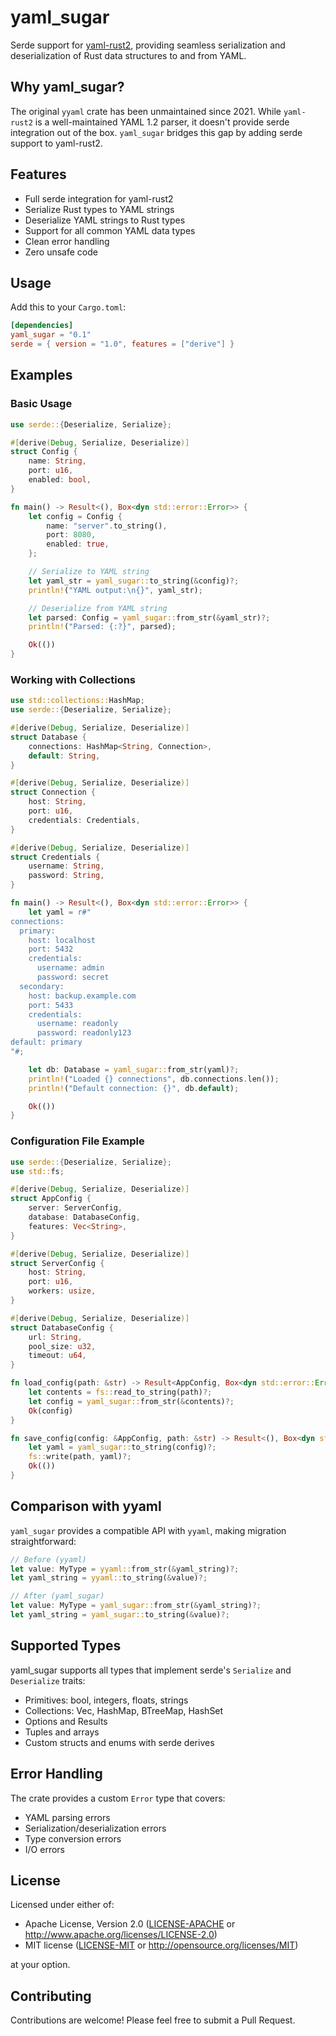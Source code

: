 # yaml_sugar

Serde support for [yaml-rust2](https://github.com/Ethiraric/yaml-rust2), providing seamless serialization and deserialization of Rust data structures to and from YAML.

## Why yaml_sugar?

The original `yyaml` crate has been unmaintained since 2021. While `yaml-rust2` is a well-maintained YAML 1.2 parser, it doesn't provide serde integration out of the box. `yaml_sugar` bridges this gap by adding serde support to yaml-rust2.

## Features

- Full serde integration for yaml-rust2
- Serialize Rust types to YAML strings
- Deserialize YAML strings to Rust types
- Support for all common YAML data types
- Clean error handling
- Zero unsafe code

## Usage

Add this to your `Cargo.toml`:

```toml
[dependencies]
yaml_sugar = "0.1"
serde = { version = "1.0", features = ["derive"] }
```

## Examples

### Basic Usage

```rust
use serde::{Deserialize, Serialize};

#[derive(Debug, Serialize, Deserialize)]
struct Config {
    name: String,
    port: u16,
    enabled: bool,
}

fn main() -> Result<(), Box<dyn std::error::Error>> {
    let config = Config {
        name: "server".to_string(),
        port: 8080,
        enabled: true,
    };

    // Serialize to YAML string
    let yaml_str = yaml_sugar::to_string(&config)?;
    println!("YAML output:\n{}", yaml_str);

    // Deserialize from YAML string
    let parsed: Config = yaml_sugar::from_str(&yaml_str)?;
    println!("Parsed: {:?}", parsed);

    Ok(())
}
```

### Working with Collections

```rust
use std::collections::HashMap;
use serde::{Deserialize, Serialize};

#[derive(Debug, Serialize, Deserialize)]
struct Database {
    connections: HashMap<String, Connection>,
    default: String,
}

#[derive(Debug, Serialize, Deserialize)]
struct Connection {
    host: String,
    port: u16,
    credentials: Credentials,
}

#[derive(Debug, Serialize, Deserialize)]
struct Credentials {
    username: String,
    password: String,
}

fn main() -> Result<(), Box<dyn std::error::Error>> {
    let yaml = r#"
connections:
  primary:
    host: localhost
    port: 5432
    credentials:
      username: admin
      password: secret
  secondary:
    host: backup.example.com
    port: 5433
    credentials:
      username: readonly
      password: readonly123
default: primary
"#;

    let db: Database = yaml_sugar::from_str(yaml)?;
    println!("Loaded {} connections", db.connections.len());
    println!("Default connection: {}", db.default);

    Ok(())
}
```

### Configuration File Example

```rust
use serde::{Deserialize, Serialize};
use std::fs;

#[derive(Debug, Serialize, Deserialize)]
struct AppConfig {
    server: ServerConfig,
    database: DatabaseConfig,
    features: Vec<String>,
}

#[derive(Debug, Serialize, Deserialize)]
struct ServerConfig {
    host: String,
    port: u16,
    workers: usize,
}

#[derive(Debug, Serialize, Deserialize)]
struct DatabaseConfig {
    url: String,
    pool_size: u32,
    timeout: u64,
}

fn load_config(path: &str) -> Result<AppConfig, Box<dyn std::error::Error>> {
    let contents = fs::read_to_string(path)?;
    let config = yaml_sugar::from_str(&contents)?;
    Ok(config)
}

fn save_config(config: &AppConfig, path: &str) -> Result<(), Box<dyn std::error::Error>> {
    let yaml = yaml_sugar::to_string(config)?;
    fs::write(path, yaml)?;
    Ok(())
}
```

## Comparison with yyaml

`yaml_sugar` provides a compatible API with `yyaml`, making migration straightforward:

```rust
// Before (yyaml)
let value: MyType = yyaml::from_str(&yaml_string)?;
let yaml_string = yyaml::to_string(&value)?;

// After (yaml_sugar)
let value: MyType = yaml_sugar::from_str(&yaml_string)?;
let yaml_string = yaml_sugar::to_string(&value)?;
```

## Supported Types

yaml_sugar supports all types that implement serde's `Serialize` and `Deserialize` traits:

- Primitives: bool, integers, floats, strings
- Collections: Vec, HashMap, BTreeMap, HashSet
- Options and Results
- Tuples and arrays
- Custom structs and enums with serde derives

## Error Handling

The crate provides a custom `Error` type that covers:

- YAML parsing errors
- Serialization/deserialization errors
- Type conversion errors
- I/O errors

## License

Licensed under either of:

- Apache License, Version 2.0 ([LICENSE-APACHE](LICENSE-APACHE) or http://www.apache.org/licenses/LICENSE-2.0)
- MIT license ([LICENSE-MIT](LICENSE-MIT) or http://opensource.org/licenses/MIT)

at your option.

## Contributing

Contributions are welcome! Please feel free to submit a Pull Request.